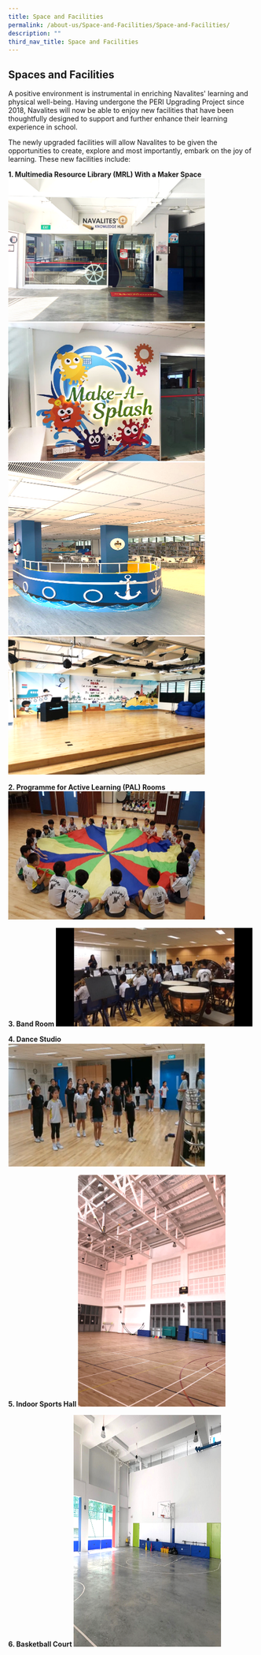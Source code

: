 ```yaml
---
title: Space and Facilities
permalink: /about-us/Space-and-Facilities/Space-and-Facilities/
description: ""
third_nav_title: Space and Facilities
---
```

## Spaces and Facilities

A positive environment is instrumental in enriching Navalites' learning and physical well-being. Having undergone the PERI Upgrading Project since 2018, Navalites will now be able to enjoy new facilities that have been thoughtfully designed to support and further enhance their learning experience in school.  
  

The newly upgraded facilities will allow Navalites to be given the opportunities to create, explore and most importantly, embark on the joy of learning. These new facilities include:

  

**1\. Multimedia Resource Library (MRL) With a Maker Space**
<img style="width:400px;height:290px;" src="/images/mrl1.png"> <br>
<img style="width:400px;height:280px;" src="/images/mrl3.png"> <br>
<img style="width:400px;height:350px;" src="/images/mrl2.png"> <br>
<img style="width:400px;height:280px;" src="/images/mrl4.png">

**2\. Programme for Active Learning (PAL) Rooms**
<img style="width:400px;height:260px;" src="/images/pal1.jpeg">


**3\. Band Room**
<img style="width:400px;height:200px;" src="/images/bandroom1.jpeg">


**4\. Dance Studio**
<img style="width:400px;height:250px;" src="/images/dancestudio1.png">


**5\. Indoor Sports Hall**
<img style="width:300px;height:470px;" src="/images/sportshall1.png">


**6\. Basketball Court**
<img style="width:300px;height:470px;" src="/images/basketballcourt1.png">